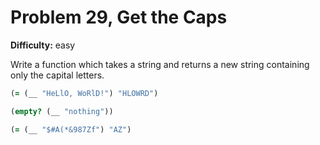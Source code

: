 # Problem 29, Get the Caps

**Difficulty:** easy

Write a function which takes a string and returns a new string containing only the capital letters.

```clj
(= (__ "HeLlO, WoRlD!") "HLOWRD")
```

```clj
(empty? (__ "nothing"))
```

```clj
(= (__ "$#A(*&987Zf") "AZ")
```
